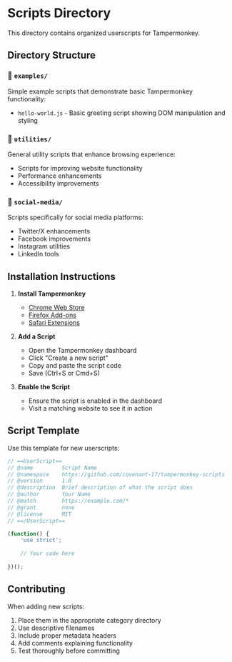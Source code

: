 # Scripts Directory

This directory contains organized userscripts for Tampermonkey.

## Directory Structure

### 📁 `examples/`
Simple example scripts that demonstrate basic Tampermonkey functionality:
- `hello-world.js` - Basic greeting script showing DOM manipulation and styling

### 📁 `utilities/`
General utility scripts that enhance browsing experience:
- Scripts for improving website functionality
- Performance enhancements
- Accessibility improvements

### 📁 `social-media/`
Scripts specifically for social media platforms:
- Twitter/X enhancements
- Facebook improvements  
- Instagram utilities
- LinkedIn tools

## Installation Instructions

1. **Install Tampermonkey**
   - [Chrome Web Store](https://chrome.google.com/webstore/detail/tampermonkey/dhdgffkkebhmkfjojejmpbldmpobfkfo)
   - [Firefox Add-ons](https://addons.mozilla.org/en-US/firefox/addon/tampermonkey/)
   - [Safari Extensions](https://apps.apple.com/us/app/tampermonkey/id1482490089)

2. **Add a Script**
   - Open the Tampermonkey dashboard
   - Click "Create a new script"
   - Copy and paste the script code
   - Save (Ctrl+S or Cmd+S)

3. **Enable the Script**
   - Ensure the script is enabled in the dashboard
   - Visit a matching website to see it in action

## Script Template

Use this template for new userscripts:

```javascript
// ==UserScript==
// @name         Script Name
// @namespace    https://github.com/covenant-17/tampermonkey-scripts  
// @version      1.0
// @description  Brief description of what the script does
// @author       Your Name
// @match        https://example.com/*
// @grant        none
// @license      MIT
// ==/UserScript==

(function() {
    'use strict';
    
    // Your code here
    
})();
```

## Contributing

When adding new scripts:
1. Place them in the appropriate category directory
2. Use descriptive filenames
3. Include proper metadata headers
4. Add comments explaining functionality
5. Test thoroughly before committing